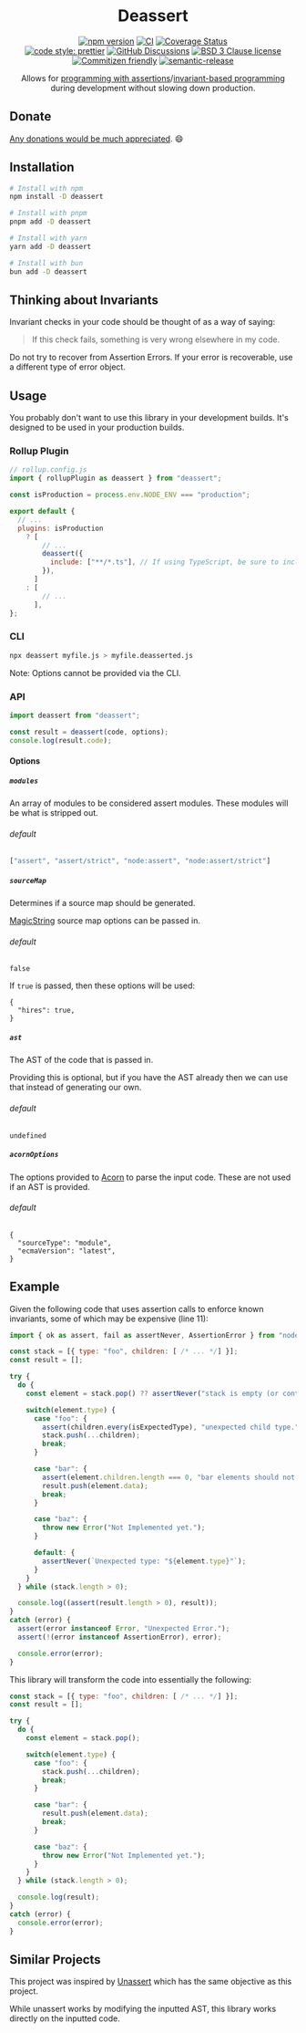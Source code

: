 <div align="center">

# Deassert

[![npm version](https://img.shields.io/npm/v/deassert.svg)](https://www.npmjs.com/package/deassert)
[![CI](https://github.com/RebeccaStevens/deassert/actions/workflows/release.yml/badge.svg)](https://github.com/RebeccaStevens/deassert/actions/workflows/release.yml)
[![Coverage Status](https://codecov.io/gh/RebeccaStevens/deassert/branch/main/graph/badge.svg?token=MVpR1oAbIT)](https://codecov.io/gh/RebeccaStevens/deassert)\
[![code style: prettier](https://img.shields.io/badge/code_style-prettier-ff69b4.svg?style=flat-square)](https://github.com/prettier/prettier)
[![GitHub Discussions](https://img.shields.io/github/discussions/RebeccaStevens/deassert?style=flat-square)](https://github.com/RebeccaStevens/deassert/discussions)
[![BSD 3 Clause license](https://img.shields.io/github/license/RebeccaStevens/deassert.svg?style=flat-square)](https://opensource.org/licenses/BSD-3-Clause)
[![Commitizen friendly](https://img.shields.io/badge/commitizen-friendly-brightgreen.svg?style=flat-square)](https://commitizen.github.io/cz-cli/)
[![semantic-release](https://img.shields.io/badge/%20%20%F0%9F%93%A6%F0%9F%9A%80-semantic--release-e10079.svg?style=flat-square)](https://github.com/semantic-release/semantic-release)

Allows for [programming with
assertions](<https://en.wikipedia.org/wiki/Assertion_(software_development)>)/[invariant-based
programming](https://en.wikipedia.org/wiki/Invariant-based_programming) during
development without slowing down production.

</div>

## Donate

[Any donations would be much appreciated](./DONATIONS.md). 😄

## Installation

```sh
# Install with npm
npm install -D deassert

# Install with pnpm
pnpm add -D deassert

# Install with yarn
yarn add -D deassert

# Install with bun
bun add -D deassert
```

## Thinking about Invariants

Invariant checks in your code should be thought of as a way of saying:

> If this check fails, something is very wrong elsewhere in my code.

Do not try to recover from Assertion Errors. If your error is recoverable, use a different type of error object.

## Usage

You probably don't want to use this library in your development builds.
It's designed to be used in your production builds.

### Rollup Plugin

```js
// rollup.config.js
import { rollupPlugin as deassert } from "deassert";

const isProduction = process.env.NODE_ENV === "production";

export default {
  // ...
  plugins: isProduction
    ? [
        // ...
        deassert({
          include: ["**/*.ts"], // If using TypeScript, be sure to include this config option. Otherwise remove it.
        }),
      ]
    : [
        // ...
      ],
};

```

### CLI

```sh
npx deassert myfile.js > myfile.deasserted.js
```

Note: Options cannot be provided via the CLI.

### API

```js
import deassert from "deassert";

const result = deassert(code, options);
console.log(result.code);
```

#### Options

##### `modules`

An array of modules to be considered assert modules.
These modules will be what is stripped out.

###### default

```js
["assert", "assert/strict", "node:assert", "node:assert/strict"]
```

##### `sourceMap`

Determines if a source map should be generated.

[MagicString](https://www.npmjs.com/package/magic-string) source map options can be passed in.

###### default

```jsonc
false
```

If `true` is passed, then these options will be used:

```jsonc
{
  "hires": true,
}
```

##### `ast`

The AST of the code that is passed in.

Providing this is optional, but if you have the AST already then we can use that instead of generating our own.

###### default

```jsonc
undefined
```

##### `acornOptions`

The options provided to [Acorn](https://www.npmjs.com/package/acorn) to parse the input code. These are not used if an AST is provided.

###### default

```jsonc
{
  "sourceType": "module",
  "ecmaVersion": "latest",
}
```

## Example

Given the following code that uses assertion calls to enforce known invariants,
some of which may be expensive (line 11):

```js
import { ok as assert, fail as assertNever, AssertionError } from "node:assert/strict";

const stack = [{ type: "foo", children: [ /* ... */] }];
const result = [];

try {
  do {
    const element = stack.pop() ?? assertNever("stack is empty (or contains undefined).");

    switch(element.type) {
      case "foo": {
        assert(children.every(isExpectedType), "unexpected child type.");
        stack.push(...children);
        break;
      }

      case "bar": {
        assert(element.children.length === 0, "bar elements should not have children.");
        result.push(element.data);
        break;
      }

      case "baz": {
        throw new Error("Not Implemented yet.");
      }

      default: {
        assertNever(`Unexpected type: "${element.type}"`);
      }
    }
  } while (stack.length > 0);

  console.log((assert(result.length > 0), result));
}
catch (error) {
  assert(error instanceof Error, "Unexpected Error.");
  assert(!(error instanceof AssertionError), error);

  console.error(error);
}
```

This library will transform the code into essentially the following:

```js
const stack = [{ type: "foo", children: [ /* ... */] }];
const result = [];

try {
  do {
    const element = stack.pop();

    switch(element.type) {
      case "foo": {
        stack.push(...children);
        break;
      }

      case "bar": {
        result.push(element.data);
        break;
      }

      case "baz": {
        throw new Error("Not Implemented yet.");
      }
    }
  } while (stack.length > 0);

  console.log(result);
}
catch (error) {
  console.error(error);
}
```

## Similar Projects

This project was inspired by [Unassert](https://github.com/unassert-js/unassert)
which has the same objective as this project.

While unassert works by modifying the inputted AST, this library
works directly on the inputted code.

